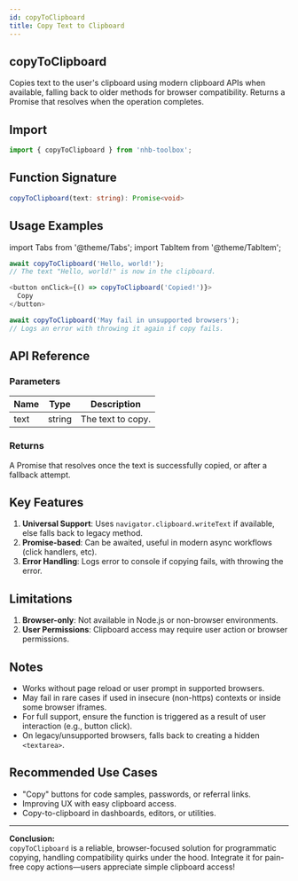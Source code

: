 ```yaml
---
id: copyToClipboard
title: Copy Text to Clipboard
---
```


## copyToClipboard

Copies text to the user's clipboard using modern clipboard APIs when available, falling back to older methods for browser compatibility. Returns a Promise that resolves when the operation completes.

## Import

```typescript
import { copyToClipboard } from 'nhb-toolbox';
```

## Function Signature

```typescript
copyToClipboard(text: string): Promise<void>
```

## Usage Examples

import Tabs from '@theme/Tabs';
import TabItem from '@theme/TabItem';

<Tabs>
<TabItem value="Basic" label="Basic">

```typescript
await copyToClipboard('Hello, world!');
// The text "Hello, world!" is now in the clipboard.
```

</TabItem>
<TabItem value="With Button" label="With UI Button">

```typescript
<button onClick={() => copyToClipboard('Copied!')}>
  Copy
</button>
```

</TabItem>
<TabItem value="Error Handling" label="With Error Logging">

```typescript
await copyToClipboard('May fail in unsupported browsers');
// Logs an error with throwing it again if copy fails.
```

</TabItem>
</Tabs>

## API Reference

### Parameters

| Name | Type   | Description            |
| ---- | ------ | ---------------------- |
| text | string | The text to copy.      |

### Returns

A Promise that resolves once the text is successfully copied, or after a fallback attempt.

## Key Features

1. **Universal Support**: Uses `navigator.clipboard.writeText` if available, else falls back to legacy method.
2. **Promise-based**: Can be awaited, useful in modern async workflows (click handlers, etc).
3. **Error Handling**: Logs error to console if copying fails, with throwing the error.

## Limitations

1. **Browser-only**: Not available in Node.js or non-browser environments.
2. **User Permissions**: Clipboard access may require user action or browser permissions.

## Notes

- Works without page reload or user prompt in supported browsers.
- May fail in rare cases if used in insecure (non-https) contexts or inside some browser iframes.
- For full support, ensure the function is triggered as a result of user interaction (e.g., button click).
- On legacy/unsupported browsers, falls back to creating a hidden `<textarea>`.

## Recommended Use Cases

- "Copy" buttons for code samples, passwords, or referral links.
- Improving UX with easy clipboard access.
- Copy-to-clipboard in dashboards, editors, or utilities.

---

**Conclusion:**  
`copyToClipboard` is a reliable, browser-focused solution for programmatic copying, handling compatibility quirks under the hood. Integrate it for pain-free copy actions—users appreciate simple clipboard access!
